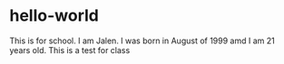 # hello-world
This is for school.
I am Jalen. I was born in August of 1999 amd I am 21 years old.
This is a test for class
